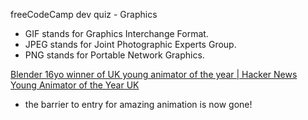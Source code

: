 
freeCodeCamp dev quiz - Graphics
- GIF stands for Graphics Interchange Format.
- JPEG stands for Joint Photographic Experts Group.
- PNG stands for Portable Network Graphics.

[Blender 16yo winner of UK young animator of the year | Hacker News](https://news.ycombinator.com/item?id=38282166)
[Young Animator of the Year UK](https://younganimator.uk/winner/1699875910225x437970782709919500)
- the barrier to entry for amazing animation is now gone!
